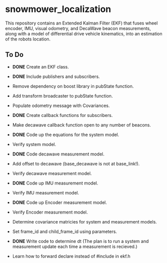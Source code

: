 # snowmower_localization
This repository contains an Extended Kalman Filter (EKF) that fuses wheel encoder, IMU, visual odometry, and DecaWave beacon measurements, along with a model of differential drive vehicle kinematics, into an estimation of the robots location.

## To Do ##
* **DONE** Create an EKF class.

* **DONE** Include publishers and subscribers.

* Remove dependency on boost library in pubState function.

* Add transform broadcaster to pubState function.

* Populate odometry message with Covariances.

* **DONE** Create callback functions for subscribers.

* Make decawave callback function open to any number of beacons.

* **DONE** Code up the equations for the system model.

* Verify system model.

* **DONE** Code decawave measurement model.

* Add offset to decawave (base_decawave is not at base_link!).

* Verify decawave measurement model.

* **DONE** Code up IMU measurement model.

* Verify IMU measurement model.

* **DONE** Code up Encoder measurement model.

* Verify Encoder measurement model.

* Determine covariance matricies for system and measurement models.

* Set frame_id and child_frame_id using parameters.

* **DONE** Write code to determine dt (The plan is to run a system and measurement update each time a measurement is recieved.)

* Learn how to forward declare instead of #include in ekf.h
